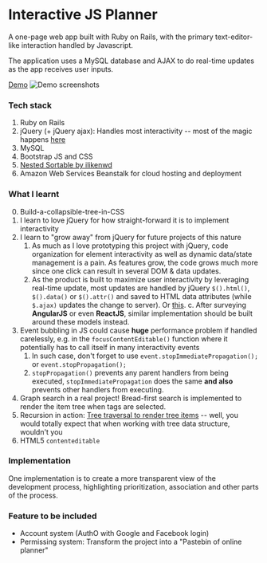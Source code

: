 # Interactive JS Planner

A one-page web app built with Ruby on Rails, with the primary text-editor-like interaction handled by Javascript.

The application uses a MySQL database and AJAX to do real-time updates as the app receives user inputs.

[Demo](http://codeclarity-rails-env.wwbjnn5pyv.us-east-1.elasticbeanstalk.com/)
![Demo screenshots](https://monosnap.com/file/dFyeHauOZ29MGPycVFqudCU6w0G61H.png)

### Tech stack
1. Ruby on Rails
2. jQuery (+ jQuery ajax): Handles most interactivity -- most of the magic happens [here](https://github.com/hungtraan/Interactive-JS-Planner/blob/feature/refresh-tag-on-tab-change/app/assets/javascripts/application.js)
3. MySQL
3. Bootstrap JS and CSS
4. [Nested Sortable by ilikenwd](https://github.com/ilikenwf/nestedSortable)
5. Amazon Web Services Beanstalk for cloud hosting and deployment

### What I learnt
0. Build-a-collapsible-tree-in-CSS
1. I learn to love jQuery for how straight-forward it is to implement interactivity
2. I learn to "grow away" from jQuery for future projects of this nature
    1. As much as I love prototyping this project with jQuery, code organization for element interactivity as well as dynamic data/state management is a pain. As features grow, the code grows much more since one click can result in several DOM & data updates.
    2. As the product is built to maximize user interactivity by leveraging real-time update, most updates are handled by jQuery `$().html()`, `$().data()` or `$().attr()` and saved to HTML data attributes (while `$.ajax)` updates the change to server). Or [this](http://take.ms/Gyxja).
c. After surveying **AngularJS** or even **ReactJS**, similar implementation should be built around these models instead.
3. Event bubbling in JS could cause **huge** performance problem if handled carelessly, e.g. in the `focusContentEditable()` function where it potentially has to call itself in many interactivity events
    1. In such case, don't forget to use `event.stopImmediatePropagation();` or `event.stopPropagation();`
    2. `stopPropagation()` prevents any parent handlers from being executed, `stopImmediatePropagation` does the same **and also** prevents other handlers from executing.
4. Graph search in a real project! Bread-first search is implemented to render the item tree when tags are selected.
5. Recursion in action: [Tree traversal to render tree items](https://github.com/hungtraan/Interactive-JS-Planner/blob/feature/refresh-tag-on-tab-change/app/views/onepage/_item.erb#L13) -- well, you would totally expect that when working with tree data structure, wouldn't you
6. HTML5 `contenteditable`



### Implementation

One implementation is to create a more transparent view of the development process, highlighting prioritization, association and other parts of the process. 

### Feature to be included
- Account system (AuthO with Google and Facebook login)
- Permissing system: Transform the project into a "Pastebin of online planner"
